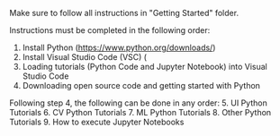 Make sure to follow all instructions in "Getting Started" folder. 

Instructions must be completed in the following order:
  1. Install Python (https://www.python.org/downloads/)
  3. Install Visual Studio Code (VSC) (
  4. Loading tutorials (Python Code and Jupyter Notebook) into Visual Studio Code
  5. Downloading open source code and getting started with Python

Following step 4, the following can be done in any order:
  5. UI Python Tutorials
  6. CV Python Tutorials
  7. ML Python Tutorials
  8. Other Python Tutorials
  9. How to execute Jupyter Notebooks
